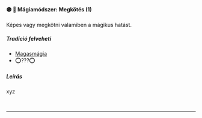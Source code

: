 #### 🟣 💫 Mágiamódszer: Megkötés (1)

Képes vagy megkötni valamiben a mágikus hatást.

##### Tradíció felveheti

- [Magasmágia](../051_01_magasmagia.md)
- ⭕???⭕

##### Leírás

xyz

<br />

---
